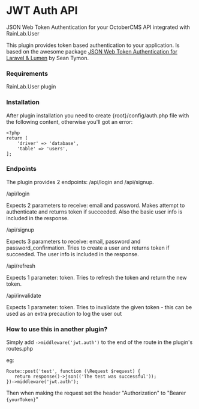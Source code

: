 # JWT Auth API

JSON Web Token Authentication for your OctoberCMS API integrated with RainLab.User

This plugin provides token based authentication to your application. Is based on the awesome package [JSON Web Token Authentication for Laravel & Lumen](https://github.com/tymondesigns/jwt-auth) by Sean Tymon.

### Requirements

RainLab.User plugin

### Installation

After plugin installation you need to create {root}/config/auth.php file with the following content, otherwise you'll got an error:

```
<?php
return [
    'driver' => 'database',
    'table' => 'users',
];
```

### Endpoints 

The plugin provides 2 endpoints: /api/login and /api/signup.

/api/login

Expects 2 parameters to receive: email and password. Makes attempt to authenticate and returns token if succeeded. Also the basic user info is included in the response.

/api/signup

Expects 3 parameters to receive: email, password and password_confirmation. Tries to create a user and returns token if succeeded. The user info is included in the response.

/api/refresh

Expects 1 parameter: token. Tries to refresh the token and return the new token.

/api/invalidate

Expects 1 parameter: token. Tries to invalidate the given token - this can be used as an extra precaution to log the user out

### How to use this in another plugin?

Simply add `->middleware('jwt.auth')` to the end of the route in the plugin's routes.php

eg: 
```
Route::post('test', function (\Request $request) {
   return response()->json(('The test was successful'));
})->middleware('jwt.auth');
```

Then when making the request set the header "Authorization" to "Bearer `{yourToken}`"